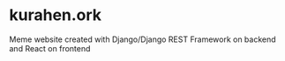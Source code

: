 # kurahen.ork
Meme website created with Django/Django REST Framework on backend and React on frontend
